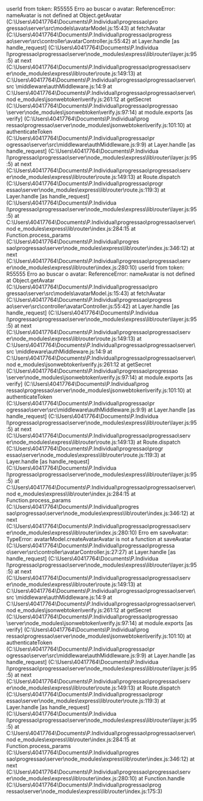 userId from token: R55555
Erro ao buscar o avatar: ReferenceError: nameAvatar is not defined
    at Object.getAvatar (C:\Users\40417764\Documents\P.Individual\progressao\pro
gressao\server\src\models\avatarModel.js:15:43)
    at fetchAvatar (C:\Users\40417764\Documents\P.Individual\progressao\progress
ao\server\src\controller\avatarController.js:55:42)
    at Layer.handle [as handle_request] (C:\Users\40417764\Documents\P.Individua
l\progressao\progressao\server\node_modules\express\lib\router\layer.js:95:5)
    at next (C:\Users\40417764\Documents\P.Individual\progressao\progressao\serv
er\node_modules\express\lib\router\route.js:149:13)
    at C:\Users\40417764\Documents\P.Individual\progressao\progressao\server\src
\middleware\authMiddleware.js:14:9
    at C:\Users\40417764\Documents\P.Individual\progressao\progressao\server\nod
e_modules\jsonwebtoken\verify.js:261:12
    at getSecret (C:\Users\40417764\Documents\P.Individual\progressao\progressao
\server\node_modules\jsonwebtoken\verify.js:97:14)
    at module.exports [as verify] (C:\Users\40417764\Documents\P.Individual\prog
ressao\progressao\server\node_modules\jsonwebtoken\verify.js:101:10)
    at authenticateToken (C:\Users\40417764\Documents\P.Individual\progressao\pr
ogressao\server\src\middleware\authMiddleware.js:9:9)
    at Layer.handle [as handle_request] (C:\Users\40417764\Documents\P.Individua
l\progressao\progressao\server\node_modules\express\lib\router\layer.js:95:5)
    at next (C:\Users\40417764\Documents\P.Individual\progressao\progressao\serv
er\node_modules\express\lib\router\route.js:149:13)
    at Route.dispatch (C:\Users\40417764\Documents\P.Individual\progressao\progr
essao\server\node_modules\express\lib\router\route.js:119:3)
    at Layer.handle [as handle_request] (C:\Users\40417764\Documents\P.Individua
l\progressao\progressao\server\node_modules\express\lib\router\layer.js:95:5)
    at C:\Users\40417764\Documents\P.Individual\progressao\progressao\server\nod
e_modules\express\lib\router\index.js:284:15
    at Function.process_params (C:\Users\40417764\Documents\P.Individual\progres
sao\progressao\server\node_modules\express\lib\router\index.js:346:12)
    at next (C:\Users\40417764\Documents\P.Individual\progressao\progressao\serv
er\node_modules\express\lib\router\index.js:280:10)
userId from token: R55555
Erro ao buscar o avatar: ReferenceError: nameAvatar is not defined
    at Object.getAvatar (C:\Users\40417764\Documents\P.Individual\progressao\pro
gressao\server\src\models\avatarModel.js:15:43)
    at fetchAvatar (C:\Users\40417764\Documents\P.Individual\progressao\progress
ao\server\src\controller\avatarController.js:55:42)
    at Layer.handle [as handle_request] (C:\Users\40417764\Documents\P.Individua
l\progressao\progressao\server\node_modules\express\lib\router\layer.js:95:5)
    at next (C:\Users\40417764\Documents\P.Individual\progressao\progressao\serv
er\node_modules\express\lib\router\route.js:149:13)
    at C:\Users\40417764\Documents\P.Individual\progressao\progressao\server\src
\middleware\authMiddleware.js:14:9
    at C:\Users\40417764\Documents\P.Individual\progressao\progressao\server\nod
e_modules\jsonwebtoken\verify.js:261:12
    at getSecret (C:\Users\40417764\Documents\P.Individual\progressao\progressao
\server\node_modules\jsonwebtoken\verify.js:97:14)
    at module.exports [as verify] (C:\Users\40417764\Documents\P.Individual\prog
ressao\progressao\server\node_modules\jsonwebtoken\verify.js:101:10)
    at authenticateToken (C:\Users\40417764\Documents\P.Individual\progressao\pr
ogressao\server\src\middleware\authMiddleware.js:9:9)
    at Layer.handle [as handle_request] (C:\Users\40417764\Documents\P.Individua
l\progressao\progressao\server\node_modules\express\lib\router\layer.js:95:5)
    at next (C:\Users\40417764\Documents\P.Individual\progressao\progressao\serv
er\node_modules\express\lib\router\route.js:149:13)
    at Route.dispatch (C:\Users\40417764\Documents\P.Individual\progressao\progr
essao\server\node_modules\express\lib\router\route.js:119:3)
    at Layer.handle [as handle_request] (C:\Users\40417764\Documents\P.Individua
l\progressao\progressao\server\node_modules\express\lib\router\layer.js:95:5)
    at C:\Users\40417764\Documents\P.Individual\progressao\progressao\server\nod
e_modules\express\lib\router\index.js:284:15
    at Function.process_params (C:\Users\40417764\Documents\P.Individual\progres
sao\progressao\server\node_modules\express\lib\router\index.js:346:12)
    at next (C:\Users\40417764\Documents\P.Individual\progressao\progressao\serv
er\node_modules\express\lib\router\index.js:280:10)
Erro em saveAvatar: TypeError: avatarModel.createAvatarAvatar is not a function
    at saveAvatar (C:\Users\40417764\Documents\P.Individual\progressao\progressa
o\server\src\controller\avatarController.js:27:27)
    at Layer.handle [as handle_request] (C:\Users\40417764\Documents\P.Individua
l\progressao\progressao\server\node_modules\express\lib\router\layer.js:95:5)
    at next (C:\Users\40417764\Documents\P.Individual\progressao\progressao\serv
er\node_modules\express\lib\router\route.js:149:13)
    at C:\Users\40417764\Documents\P.Individual\progressao\progressao\server\src
\middleware\authMiddleware.js:14:9
    at C:\Users\40417764\Documents\P.Individual\progressao\progressao\server\nod
e_modules\jsonwebtoken\verify.js:261:12
    at getSecret (C:\Users\40417764\Documents\P.Individual\progressao\progressao
\server\node_modules\jsonwebtoken\verify.js:97:14)
    at module.exports [as verify] (C:\Users\40417764\Documents\P.Individual\prog
ressao\progressao\server\node_modules\jsonwebtoken\verify.js:101:10)
    at authenticateToken (C:\Users\40417764\Documents\P.Individual\progressao\pr
ogressao\server\src\middleware\authMiddleware.js:9:9)
    at Layer.handle [as handle_request] (C:\Users\40417764\Documents\P.Individua
l\progressao\progressao\server\node_modules\express\lib\router\layer.js:95:5)
    at next (C:\Users\40417764\Documents\P.Individual\progressao\progressao\serv
er\node_modules\express\lib\router\route.js:149:13)
    at Route.dispatch (C:\Users\40417764\Documents\P.Individual\progressao\progr
essao\server\node_modules\express\lib\router\route.js:119:3)
    at Layer.handle [as handle_request] (C:\Users\40417764\Documents\P.Individua
l\progressao\progressao\server\node_modules\express\lib\router\layer.js:95:5)
    at C:\Users\40417764\Documents\P.Individual\progressao\progressao\server\nod
e_modules\express\lib\router\index.js:284:15
    at Function.process_params (C:\Users\40417764\Documents\P.Individual\progres
sao\progressao\server\node_modules\express\lib\router\index.js:346:12)
    at next (C:\Users\40417764\Documents\P.Individual\progressao\progressao\serv
er\node_modules\express\lib\router\index.js:280:10)
    at Function.handle (C:\Users\40417764\Documents\P.Individual\progressao\prog
ressao\server\node_modules\express\lib\router\index.js:175:3)

